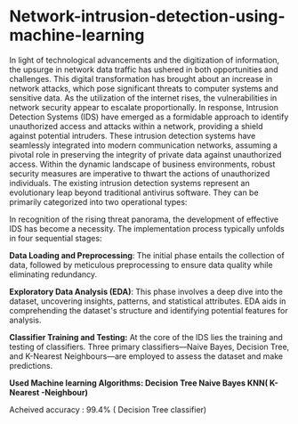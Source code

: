 # Network-intrusion-detection-using-machine-learning
In light of technological advancements and the digitization of information, the upsurge in network data traffic has ushered in both opportunities and challenges. This digital transformation has brought about an increase in network attacks, which pose significant threats to computer systems and sensitive data. As the utilization of the internet rises, the vulnerabilities in network security appear to escalate proportionally. In response, Intrusion Detection Systems (IDS) have emerged as a formidable approach to identify unauthorized access and attacks within a network, providing a shield against potential intruders.
These intrusion detection systems have seamlessly integrated into modern communication networks, assuming a pivotal role in preserving the integrity of private data against unauthorized access. Within the dynamic landscape of business environments, robust security measures are imperative to thwart the actions of unauthorized individuals. The existing intrusion detection systems represent an evolutionary leap beyond traditional antivirus software. They can be primarily categorized into two operational types:

In recognition of the rising threat panorama, the development of effective IDS has become a necessity. The implementation process typically unfolds in four sequential stages:

**Data Loading and Preprocessing**: The initial phase entails the collection of data, followed by meticulous preprocessing to ensure data quality while eliminating redundancy.

**Exploratory Data Analysis (EDA)**: This phase involves a deep dive into the dataset, uncovering insights, patterns, and statistical attributes. EDA aids in comprehending the dataset's structure and identifying potential features for analysis.

**Classifier Training and Testing:** At the core of the IDS lies the training and testing of classifiers. Three primary classifiers—Naive Bayes, Decision Tree, and K-Nearest Neighbours—are employed to assess the dataset and make predictions.

**Used Machine learning Algorithms:
Decision Tree
Naive Bayes
KNN( K-Nearest -Neighbour)**

Acheived accuracy :  99.4% ( Decision Tree classifier)
